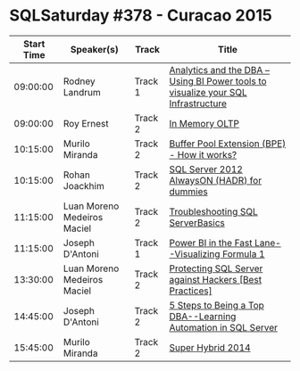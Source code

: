 # SQLSaturday #378 - Curacao 2015
Start Time|Speaker(s)|Track|Title
---|---|---|---
09:00:00|Rodney Landrum|Track 1|[Analytics and the DBA – Using BI Power tools to visualize your SQL Infrastructure](23391.md)
09:00:00|Roy Ernest|Track 2|[In Memory OLTP ](23484.md)
10:15:00|Murilo Miranda|Track 2|[Buffer Pool Extension (BPE) - How it works?](21196.md)
10:15:00|Rohan Joackhim|Track 2|[SQL Server 2012 AlwaysON (HADR) for dummies](21281.md)
11:15:00|Luan Moreno Medeiros Maciel|Track 2|[Troubleshooting SQL ServerBasics](19275.md)
11:15:00|Joseph D'Antoni|Track 1|[Power BI in the Fast Lane--Visualizing Formula 1](36508.md)
13:30:00|Luan Moreno Medeiros Maciel|Track 2|[Protecting SQL Server against Hackers [Best Practices] ](19277.md)
14:45:00|Joseph D'Antoni|Track 2|[5 Steps to Being a Top DBA--Learning Automation in SQL Server](36507.md)
15:45:00|Murilo Miranda|Track 2|[Super Hybrid 2014](21197.md)
